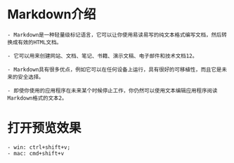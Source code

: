 # Markdown介绍
    - Markdown是一种轻量级标记语言，它可以让你使用易读易写的纯文本格式编写文档，然后转换成有效的HTML文档。

    - 它可以用来创建网站、文档、笔记、书籍、演示文稿、电子邮件和技术文档12。

    - Markdown具有很多优点，例如它可以在任何设备上运行，具有很好的可移植性，而且它是未来的安全选择。
    
    - 即使你使用的应用程序在未来某个时候停止工作，你仍然可以使用文本编辑应用程序阅读Markdown格式的文本2。

# 打开预览效果
    - win: ctrl+shift+v;
    - mac: cmd+shift+v
